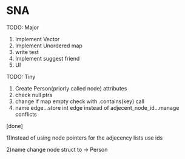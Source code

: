 # SNA
 
TODO: Major
1) Implement Vector
2) Implement Unordered map
3) write test
4) Implement suggest friend
5) UI

TODO: Tiny
1) Create Person(priorly called node) attributes
2) check null ptrs
3) change if map empty check with .contains(key) call
4) name edge...store int edge instead of adjecent_node_id...manage conflicts

[done] 

1)Instead of using node pointers for the adjecency lists use ids

2)name change node struct to -> Person 
